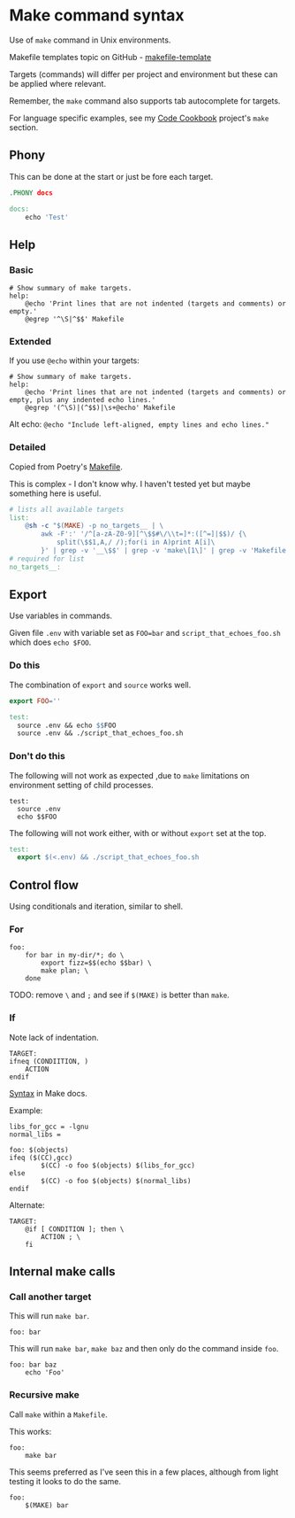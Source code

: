 # Make command syntax

Use of `make` command in Unix environments.

Makefile templates topic on GitHub - [makefile-template](https://github.com/topics/makefile-template)

Targets (commands) will differ per project and environment but these can be applied where relevant.

Remember, the `make` command also supports tab autocomplete for targets.

For language specific examples, see my [Code Cookbook](https://github.com/MichaelCurrin/code-cookbook) project's `make` section.


## Phony

This can be done at the start or just be fore each target.

```makefile
.PHONY docs

docs:
	echo 'Test'
```

## Help

### Basic

```make
# Show summary of make targets.
help:
	@echo 'Print lines that are not indented (targets and comments) or empty.'
	@egrep '^\S|^$$' Makefile
```

### Extended

If you use `@echo` within your targets:

```make
# Show summary of make targets.
help:
	@echo 'Print lines that are not indented (targets and comments) or empty, plus any indented echo lines.'
	@egrep '(^\S)|(^$$)|\s+@echo' Makefile
```

Alt echo: `@echo "Include left-aligned, empty lines and echo lines."`

### Detailed

Copied from Poetry's [Makefile](https://github.com/python-poetry/poetry/blob/master/Makefile).

This is complex - I don't know why. I haven't tested yet but maybe something here is useful.

```makefile
# lists all available targets
list:
	@sh -c "$(MAKE) -p no_targets__ | \
		awk -F':' '/^[a-zA-Z0-9][^\$$#\/\\t=]*:([^=]|$$)/ {\
			split(\$$1,A,/ /);for(i in A)print A[i]\
		}' | grep -v '__\$$' | grep -v 'make\[1\]' | grep -v 'Makefile' | sort"
# required for list
no_targets__:

```


## Export

Use variables in commands.

Given file `.env` with variable set as `FOO=bar` and `script_that_echoes_foo.sh` which does `echo $FOO`.

### Do this

The combination of `export` and `source` works well.

```makefile
export FOO=''

test:
  source .env && echo $$FOO
  source .env && ./script_that_echoes_foo.sh
```


### Don't do this

The following will not work as expected ,due to `make` limitations on environment setting of child processes.

```make
test:
  source .env
  echo $$FOO
```

The following will not work either, with or without `export` set at the top.

```makefile
test:
  export $(<.env) && ./script_that_echoes_foo.sh
```


## Control flow

Using conditionals and iteration, similar to shell.

### For

```make
foo:
	for bar in my-dir/*; do \
		export fizz=$$(echo $$bar) \
		make plan; \
	done
```

TODO: remove `\` and `;` and see if `$(MAKE)` is better than `make`.

### If

Note lack of indentation.

```make
TARGET:
ifneq (CONDIITION, )
	ACTION
endif
```

[Syntax](https://www.gnu.org/software/make/manual/html_node/Conditional-Syntax.html) in Make docs.

Example:

```make
libs_for_gcc = -lgnu
normal_libs =

foo: $(objects)
ifeq ($(CC),gcc)
        $(CC) -o foo $(objects) $(libs_for_gcc)
else
        $(CC) -o foo $(objects) $(normal_libs)
endif
```

Alternate:


```make
TARGET:
	@if [ CONDITION ]; then \
		ACTION ; \
	fi
```


## Internal make calls

### Call another target

This will run `make bar`.

```make
foo: bar
```

This will run `make bar`, `make baz` and then only do the command inside `foo`.

```make
foo: bar baz
	echo 'Foo'
```

### Recursive make

Call `make` within a `Makefile`.

This works:

```make
foo:
	make bar
```

This seems preferred as I've seen this in a few places, although from light testing it looks to do the same.

```make
foo:
	$(MAKE) bar
```
